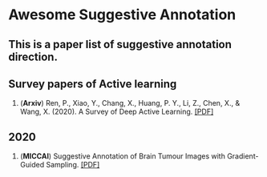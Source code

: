 # Awesome Suggestive Annotation
This is a paper list of suggestive annotation direction.  
---

## Survey papers of Active learning
1. (**Arxiv**) Ren, P., Xiao, Y., Chang, X., Huang, P. Y., Li, Z., Chen, X., & Wang, X. (2020). A Survey of Deep Active Learning. [[PDF]](https://arxiv.org/pdf/2009.00236.pdf)


## 2020
1. (**MICCAI**) Suggestive Annotation of Brain Tumour Images with Gradient-Guided Sampling. [[PDF]](https://arxiv.org/abs/2006.14984)
